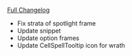 [Full Changelog](https://github.com/enderneko/Cell/compare/r166-release...056162dfb66c9c0760e4020f3a420c67cd2c72b4)

- Fix strata of spotlight frame
- Update snippet
- Update option frames
- Update CellSpellTooltip icon for wrath
